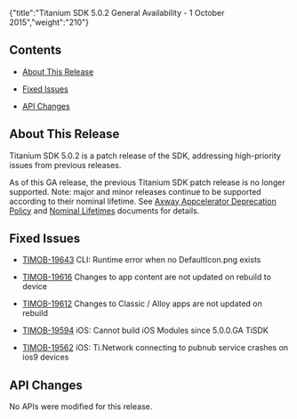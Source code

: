 {"title":"Titanium SDK 5.0.2 General Availability - 1 October 2015","weight":"210"}

## Contents

* [About This Release](#about-this-release)

* [Fixed Issues](#fixed-issues)

* [API Changes](#api-changes)

## About This Release

Titanium SDK 5.0.2 is a patch release of the SDK, addressing high-priority issues from previous releases.

As of this GA release, the previous Titanium SDK patch release is no longer supported. Note: major and minor releases continue to be supported according to their nominal lifetime. See [Axway Appcelerator Deprecation Policy](/docs/appc/AMPLIFY_Appcelerator_Services_Overview/Axway_Appcelerator_Deprecation_Policy/) and [Nominal Lifetimes](/docs/appc/AMPLIFY_Appcelerator_Services_Overview/Axway_Appcelerator_Product_Lifecycle/#nominal-lifetimes) documents for details.

## Fixed Issues

* [TIMOB-19643](https://jira.appcelerator.org/browse/TIMOB-19643) CLI: Runtime error when no DefaultIcon.png exists

* [TIMOB-19616](https://jira.appcelerator.org/browse/TIMOB-19616) Changes to app content are not updated on rebuild to device

* [TIMOB-19612](https://jira.appcelerator.org/browse/TIMOB-19612) Changes to Classic / Alloy apps are not updated on rebuild

* [TIMOB-19594](https://jira.appcelerator.org/browse/TIMOB-19594) iOS: Cannot build iOS Modules since 5.0.0.GA TiSDK

* [TIMOB-19562](https://jira.appcelerator.org/browse/TIMOB-19562) iOS: Ti.Network connecting to pubnub service crashes on ios9 devices

## API Changes

No APIs were modified for this release.
